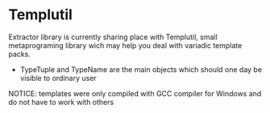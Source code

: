 # Templutil
Extractor library is currently sharing place with Templutil, small metaprograming library wich may help you deal with variadic template packs.

* TypeTuple and TypeName are the main objects which should one day be visible to ordinary user

NOTICE: templates were only compiled with GCC compiler for Windows and do not have to work with others
